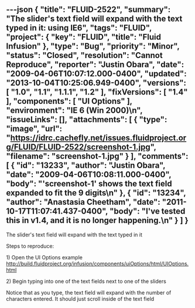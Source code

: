 ---json
{
  "title": "FLUID-2522",
  "summary": "The slider's text field will expand with the text typed in it: using IE6",
  "tags": "FLUID",
  "project": {
    "key": "FLUID",
    "title": "Fluid Infusion"
  },
  "type": "Bug",
  "priority": "Minor",
  "status": "Closed",
  "resolution": "Cannot Reproduce",
  "reporter": "Justin Obara",
  "date": "2009-04-06T10:07:12.000-0400",
  "updated": "2013-10-04T10:25:06.949-0400",
  "versions": [
    "1.0",
    "1.1",
    "1.1.1",
    "1.2"
  ],
  "fixVersions": [
    "1.4"
  ],
  "components": [
    "UI Options"
  ],
  "environment": "IE 6 (Win 2000)\n",
  "issueLinks": [],
  "attachments": [
    {
      "type": "image",
      "url": "https://idrc.cachefly.net/issues.fluidproject.org/FLUID/FLUID-2522/screenshot-1.jpg",
      "filename": "screenshot-1.jpg"
    }
  ],
  "comments": [
    {
      "id": "13233",
      "author": "Justin Obara",
      "date": "2009-04-06T10:08:11.000-0400",
      "body": "'screenshot-1'  shows the text field expanded to fit the 9 digits\n"
    },
    {
      "id": "13234",
      "author": "Anastasia Cheetham",
      "date": "2011-10-17T11:07:41.437-0400",
      "body": "I've tested this in v1.4, and it is no longer happening.\n"
    }
  ]
}
---
The slider's text field will expand with the text typed in it

Steps to reproduce:

1\) Open the UI Options example\
<http://build.fluidproject.org/infusion/components/uiOptions/html/UIOptions.html>

2\) Begin typing into one of the text fields next to one of the sliders

Notice that as you type, the text field will expand with the number of characters entered. It should  just scroll inside of the text field

        